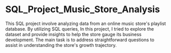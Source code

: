 # SQL_Project_Music_Store_Analysis

This SQL project involve analyzing data from an online music store's playlist database. By utilizing SQL queries, In this project, I tried to explore the dataset and provide insights to help the store gauge its business development. The main task is to address straightforward questions to assist in understanding the store's growth trajectory.
